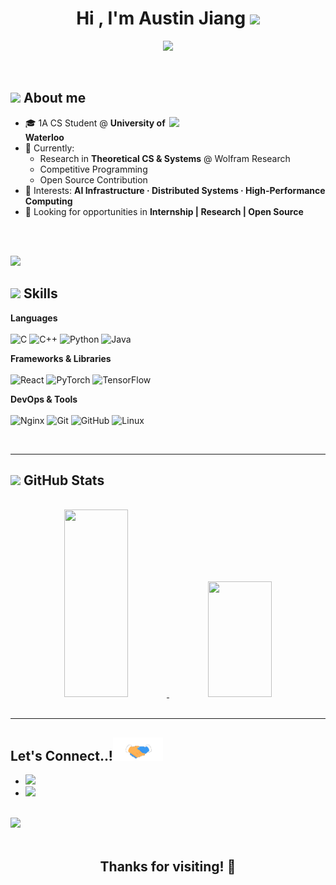 <h1 align="center"><b>Hi , I'm Austin Jiang </b><img src="https://media.giphy.com/media/hvRJCLFzcasrR4ia7z/giphy.gif" width="35"></h1>

<p align="center">
  <a href="https://github.com/DenverCoder1/readme-typing-svg">
    <img src="https://readme-typing-svg.herokuapp.com?font=Time+New+Roman&color=cyan&size=25&center=true&vCenter=true&width=600&height=100&lines=CS+Student+@+University+of+Waterloo;Research+in+Theoretical+CS+%26+Systems;Competitive+Programmer;Open+Source+Contributor;AI+Infra+%7C+Distributed+Systems+%7C+HPC">
  </a>
</p>

<br>

## <img src="https://media.giphy.com/media/WUlplcMpOCEmTGBtBW/giphy.gif" width="40"> **About me**

<img align="right" src="https://media.giphy.com/media/ZVik7pBtu9dNS/giphy.gif" width="250">

- 🎓 1A CS Student @ **University of Waterloo**  
- 🔬 Currently:  
  - Research in **Theoretical CS & Systems** @ Wolfram Research  
  - Competitive Programming  
  - Open Source Contribution  
- 🌱 Interests: **AI Infrastructure · Distributed Systems · High-Performance Computing**  
- 🔭 Looking for opportunities in **Internship | Research | Open Source**

<br><br>

<img src="https://user-images.githubusercontent.com/73097560/115834477-dbab4500-a447-11eb-908a-139a6edaec5c.gif"><br>

## <img src="https://media2.giphy.com/media/QssGEmpkyEOhBCb7e1/giphy.gif" width="25"> <b>Skills</b>

<p align="center">

**Languages**  
<br>
![C](https://img.shields.io/badge/C-%232370ED.svg?style=for-the-badge&logo=c&logoColor=white)
![C++](https://img.shields.io/badge/C++-%2300599C.svg?style=for-the-badge&logo=c%2B%2B&logoColor=white)
![Python](https://img.shields.io/badge/Python-%2314354C.svg?style=for-the-badge&logo=python&logoColor=white)
![Java](https://img.shields.io/badge/Java-%23ED8B00.svg?style=for-the-badge&logo=java&logoColor=white)  

**Frameworks & Libraries**  
<br>
![React](https://img.shields.io/badge/React-%2320232a.svg?style=for-the-badge&logo=react&logoColor=%2361DAFB)
![PyTorch](https://img.shields.io/badge/PyTorch-%23EE4C2C.svg?style=for-the-badge&logo=pytorch&logoColor=white)
![TensorFlow](https://img.shields.io/badge/TensorFlow-%23FF6F00.svg?style=for-the-badge&logo=tensorflow&logoColor=white)  

**DevOps & Tools**  
<br>
![Nginx](https://img.shields.io/badge/Nginx-%23009639.svg?style=for-the-badge&logo=nginx&logoColor=white)
![Git](https://img.shields.io/badge/Git-%23F05033.svg?style=for-the-badge&logo=git&logoColor=white)
![GitHub](https://img.shields.io/badge/GitHub-%23121011.svg?style=for-the-badge&logo=github&logoColor=white)
![Linux](https://img.shields.io/badge/Linux-FCC624?style=for-the-badge&logo=linux&logoColor=black)  

</p>

<br>

-----

## <img src="https://media.giphy.com/media/iY8CRBdQXODJSCERIr/giphy.gif" width="35"><b> GitHub Stats </b>
<br>

<div align="center">

<a href="https://github.com/AustinBoyuJiang">
  <img src="https://github-readme-stats.vercel.app/api?username=AustinBoyuJiang&include_all_commits=true&count_private=true&show_icons=true&line_height=24&title_color=7A7ADB&icon_color=2234AE&text_color=D3D3D3&bg_color=0,000000,130F40" width="45%" height="300"/>
  <img src="https://github-readme-stats.vercel.app/api/top-langs?username=AustinBoyuJiang&show_icons=true&locale=en&layout=compact&line_height=24&title_color=7A7ADB&icon_color=2234AE&text_color=D3D3D3&bg_color=0,000000,130F40" width="45%" height="185"/>
</a>

</div>

<br>

-----

## <b> Let's Connect..!</b><img src="https://github.com/0xAbdulKhalid/0xAbdulKhalid/raw/main/assets/mdImages/handshake.gif" width="80">

<ul>
<li>
<a href="https://www.linkedin.com/in/austin-boyu-jiang/" target="_blank">
<img src="https://img.shields.io/badge/linkedin:  AustinJiang-%2300acee.svg?color=405DE6&style=for-the-badge&logo=linkedin&logoColor=white"/>
</a>
</li>

<li>
<a href="mailto:a68jiang@uwaterloo.ca" target="_blank">
<img src="https://img.shields.io/badge/gmail:  austinboyujiang-%23EA4335.svg?style=for-the-badge&logo=gmail&logoColor=white" />
</a>
</li>
</ul>

<br>
<img src="https://user-images.githubusercontent.com/73097560/115834477-dbab4500-a447-11eb-908a-139a6edaec5c.gif">
<br><br>

<div align='center'>

## <b>Thanks for visiting! 🚀</b>

</div>
